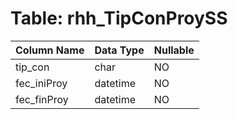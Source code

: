 # Table: rhh_TipConProySS

| Column Name | Data Type | Nullable |
|-------------|-----------|----------|
| tip_con | char | NO |
| fec_iniProy | datetime | NO |
| fec_finProy | datetime | NO |
